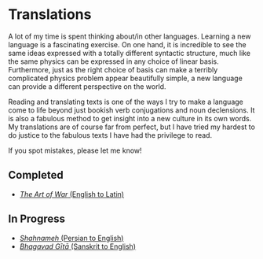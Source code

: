 # Translations

A lot of my time is spent thinking about/in other languages. Learning a new
language is a fascinating exercise. On one hand, it is incredible to see
the same ideas expressed with a totally different syntactic structure, much like
the same physics can be expressed in any choice of linear basis. Furthermore,
just as the right choice of basis can make a terribly complicated physics
problem appear beautifully simple, a new language can provide a different
perspective on the world.

Reading and translating texts is one of the ways I try to make a language
come to life beyond just bookish verb conjugations and noun declensions.
It is also a fabulous method to get insight into a new culture in its own words.
My translations are of course far from perfect, but I have tried my hardest
to do justice to the fabulous texts I have had the privilege to read.

If you spot mistakes, please let me know!

## Completed
* [<em>The Art of War</em> (English to Latin)](./translation/ArsBelli/ArsBelli.pdf)

## In Progress
* [<em>Shahnameh</em> (Persian to English)](./translation/shahnameh/shahnameh_blog.md)
* [<em>Bhagavad Gītā</em> (Sanskrit to English)](./translation/gita/ch1/title.md)
